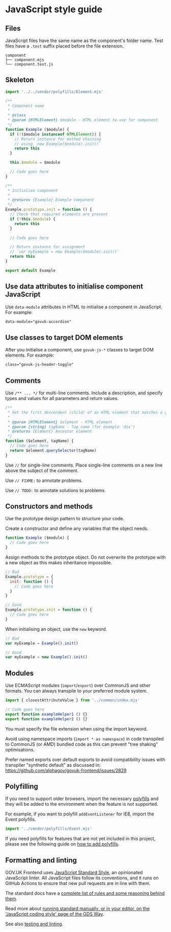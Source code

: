 # JavaScript style guide

## Files

JavaScript files have the same name as the component's folder name. Test files have a `.test` suffix placed before the file extension.

```
component
├── component.mjs
└── component.test.js
```

## Skeleton

```js
import '../../vendor/polyfills/Element.mjs'

/**
 * Component name
 *
 * @class
 * @param {HTMLElement} $module - HTML element to use for component
 */
function Example ($module) {
  if (!($module instanceof HTMLElement)) {
    // Return instance for method chaining
    // using `new Example($module).init()`
    return this
  }

  this.$module = $module

  // Code goes here
}

/**
 * Initialise component
 *
 * @returns {Example} Example component
 */
Example.prototype.init = function () {
  // Check that required elements are present
  if (!this.$module) {
    return this
  }

  // Code goes here

  // Return instance for assignment
  // `var myExample = new Example($module).init()`
  return this
}

export default Example
```

## Use data attributes to initialise component JavaScript

Use `data-module` attributes in HTML to initialise a component in JavaScript. For example:

```html
data-module="govuk-accordion"
```

## Use classes to target DOM elements

After you initialise a component, use `govuk-js-*` classes to target DOM elements. For example:

```html
class="govuk-js-header-toggle"
```

## Comments

Use `/** ... */` for multi-line comments. Include a description, and specify types and values for all parameters and return values.

```js
/**
 * Get the first descendent (child) of an HTML element that matches a given tag name
 *
 * @param {HTMLElement} $element - HTML element
 * @param {string} tagName - Tag name (for example 'div')
 * @returns {Element} Ancestor element
 */
function ($element, tagName) {
  // Code goes here
  return $element.querySelector(tagName)
}
```

Use `//` for single-line comments. Place single-line comments on a new line above the subject of the comment.

Use `// FIXME:` to annotate problems.

Use `// TODO:` to annotate solutions to problems.

## Constructors and methods

Use the prototype design pattern to structure your code.

Create a constructor and define any variables that the object needs.

```js
function Example ($module) {
  // Code goes here
}
```

Assign methods to the prototype object. Do not overwrite the prototype with a new object as this makes inheritance impossible.

```js
// Bad
Example.prototype = {
  init: function () {
    // Code goes here
  }
}

// Good
Example.prototype.init = function () {
  // Code goes here
}
```

When initialising an object, use the `new` keyword.

```js
// Bad
var myExample = Example().init()

// Good
var myExample = new Example().init()
```

## Modules

Use ECMAScript modules (`import`/`export`) over CommonJS and other formats. You can always transpile to your preferred module system.

```js
import { closestAttributeValue } from '../common/index.mjs'

// Code goes here
export function exampleHelper1 () {}
export function exampleHelper2 () {}
```

You must specify the file extension when using the import keyword.

Avoid using namespace imports (`import * as namespace`) in code transpiled to CommonJS (or AMD) bundled code as this can prevent "tree shaking" optimisations.

Prefer named exports over default exports to avoid compatibility issues with transpiler "synthetic default" as discussed in: https://github.com/alphagov/govuk-frontend/issues/2829

## Polyfilling

If you need to support older browsers, import the necessary [polyfills](/src/govuk/vendor/polyfills) and they will be added to the environment when the feature is not supported.

For example, if you want to polyfill `addEventListener` for IE8, import the Event polyfills.

```js
import '../vendor/polyfills/Event.mjs'
```

If you need polyfills for features that are not yet included in this project, please see the following guide on [how to add polyfills](../polyfilling.md).

## Formatting and linting

GOV.UK Frontend uses [JavaScript Standard Style](https://standardjs.com), an opinionated JavaScript linter. All JavaScript files follow its conventions, and it runs on GitHub Actions to ensure that new pull requests are in line with them.

The standard docs have a [complete list of rules and some reasoning behind them](https://standardjs.com/rules.html).

Read more about [running standard manually, or in your editor, on the 'JavaScript coding style' page of the GDS Way](https://gds-way.cloudapps.digital/manuals/programming-languages/js.html#linting).

See also [testing and linting](/docs/releasing/testing-and-linting.md).
